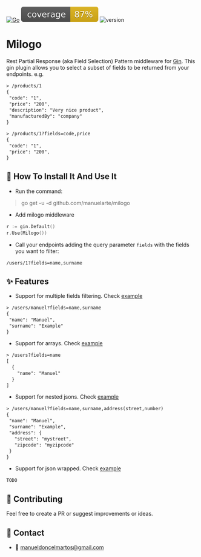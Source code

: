 [![Go](https://github.com/manuelarte/milogo/actions/workflows/go.yml/badge.svg)](https://github.com/manuelarte/milogo/actions/workflows/go.yml)
![coverage](https://raw.githubusercontent.com/manuelarte/milogo/badges/.badges/main/coverage.svg)
![version](https://img.shields.io/github/v/release/manuelarte/milogo)
# Milogo
Rest Partial Response (aka Field Selection) Pattern middleware for [Gin](https://gin-gonic.com/). This gin plugin allows you to select a subset of fields to be returned from your endpoints.
e.g.
```
> /products/1
{
 "code": "1",
 "price": "200",
 "description": "Very nice product",
 "manufacturedBy": "company"
}
```
```
> /products/1?fields=code,price
{
 "code": "1",
 "price": "200",
}
```

## 📝 How To Install It And Use It

- Run the command:

> go get -u -d github.com/manuelarte/milogo

- Add milogo middleware
```go
r := gin.Default()
r.Use(Milogo())
```

- Call your endpoints adding the query parameter `fields` with the fields you want to filter:
```
/users/1?fields=name,surname
```

## ✨ Features

- Support for multiple fields filtering. Check [example](./examples/simple)

```
> /users/manuel?fields=name,surname
{
 "name": "Manuel",
 "surname": "Example"
}
```

- Support for arrays. Check [example](./examples/simple-array)

```
> /users?fields=name
[
  {
    "name": "Manuel"
  }
]
```

- Support for nested jsons. Check [example](./examples/nested)

```
> /users/manuel?fields=name,surname,address(street,number)
{
 "name": "Manuel",
 "surname": "Example",
 "address": {
   "street": "mystreet",
   "zipcode": "myzipcode"
 }
}
```

- Support for json wrapped. Check [example](./examples/wrapped) 
```
TODO
```

## 🤝 Contributing

Feel free to create a PR or suggest improvements or ideas.

## 🔗 Contact

- 📧 manueldoncelmartos@gmail.com
